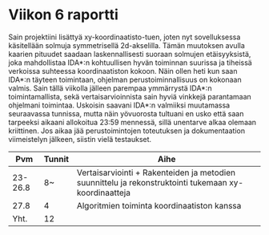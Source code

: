 # Viikon 6 raportti

Sain projektiini lisättyä xy-koordinaatisto-tuen, joten nyt sovelluksessa käsitellään solmuja symmetrisellä 2d-akselilla. Tämän muutoksen avulla kaarien pituudet saadaan laskennallisesti suoraan solmujen etäisyyksistä, joka mahdollistaa IDA*:n kohtuullisen hyvän toiminnan suurissa ja tiheissä verkoissa suhteessa koordinaatiston kokoon. 
Näin ollen heti kun saan IDA*:n täyteen toimintaan, ohjelman perustoiminnallisuus on kokonaan valmis. 
Sain tällä viikolla jälleen parempaa ymmärrystä IDA*:n toimintamallista, sekä vertaisarvioinnista sain hyviä vinkkejä parantamaan ohjelmani toimintaa.
Uskoisin saavani IDA*:n valmiiksi muutamassa seuraavassa tunnissa, mutta näin yövuorosta tultuani en usko että saan tarpeeksi aikaani allokoitua 23:59 mennessä, sillä unentarve alkaa olemaan kriittinen. Jos aikaa jää perustoimintojen toteutuksen ja dokumentaation viimeistelyn jälkeen, siistin vielä testaukset.


| Pvm | Tunnit | Aihe |
| ---         |     ---      |  --- |
| 23-26.8   | 8~   | Vertaisarviointi + Rakenteiden ja metodien suunnittelu ja rekonstruktointi tukemaan xy-koordinaatteja |
| 27.8   | 4   | Algoritmien toiminta koordinaatiston kanssa |
| Yht.    | 12    |    |